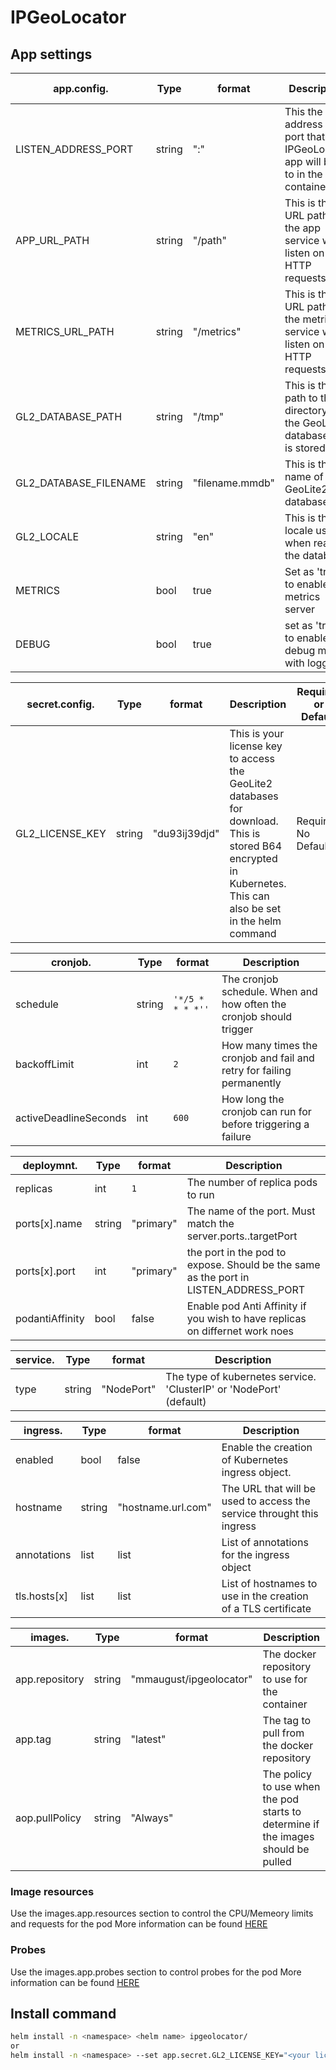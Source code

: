 # IPGeoLocator

## App settings

app.config. | Type | format | Description | Required or Default
------------ | ------------- | ------------- | ------------- | -------------
LISTEN_ADDRESS_PORT | string | "<ip address>:<pord>"| This the address and port that the IPGeoLocator app will bind to in the container. | Default: 0.0.0.0:8080
APP_URL_PATH | string | "/path" | This is the URL path that the app service will listen on for HTTP requests | Default: "/location"
METRICS_URL_PATH | string | "/metrics" | This is the URL path that the metrics service will listen on for HTTP requests | Default: "/metrics"
GL2_DATABASE_PATH | string | "/tmp" | This is the path to the directory that the GeoLite2 database file is stored in. | Required: No Default
GL2_DATABASE_FILENAME | string | "filename.mmdb" | This is the name of the GeoLite2 database file | Required: No Default
GL2_LOCALE | string | "en" | This is the locale used when reading the database | Default: "en"
METRICS | bool | true | Set as 'true' to enable the metrics server | Default: false
DEBUG | bool | true | set as 'true' to enable debug mode with logging | Default: false
  
  
secret.config. | Type | format | Description | Required or Default
------------ | ------------- | ------------- | ------------- | -------------
GL2_LICENSE_KEY | string | "du93ij39djd" | This is your license key to access the GeoLite2 databases for download. This is stored B64 encrypted in Kubernetes. This can also be set in the helm command | Required:  No Default


cronjob. | Type | format | Description 
------------ | ------------- | ------------- | -------------
schedule | string | ```'*/5 * * * *''``` | The cronjob schedule. When and how often the cronjob should trigger
backoffLimit | int | ```2``` | How many times the cronjob and fail and retry for failing permanently 
activeDeadlineSeconds | int | ```600``` | How long the cronjob can run for before triggering a failure

deploymnt. | Type | format | Description 
------------ | ------------- | ------------- | -------------
replicas | int | ```1``` | The number of replica pods to run
ports[x].name | string | "primary" | The name of the port. Must match the server.ports.<port>.targetPort
ports[x].port | int | "primary" | the port in the pod to expose. Should be the same as the port in LISTEN_ADDRESS_PORT
podantiAffinity | bool | false | Enable pod Anti Affinity if you wish to have replicas on differnet work noes

service. | Type | format | Description 
------------ | ------------- | ------------- | -------------
type | string | "NodePort" | The type of kubernetes service. 'ClusterIP' or 'NodePort' (default)

ingress. | Type | format | Description 
------------ | ------------- | ------------- | -------------
enabled | bool | false | Enable the creation of Kubernetes ingress object. 
hostname | string | "hostname.url.com" | The URL that will be used to access the service throught this ingress
annotations | list | list | List of annotations for the ingress object
tls.hosts[x] | list | list | List of hostnames to use in the creation of a TLS certificate 


images. | Type | format | Description 
------------ | ------------- | ------------- | -------------
app.repository | string | "mmaugust/ipgeolocator" | The docker repository to use for the container
app.tag | string | "latest" | The tag to pull from the docker repository
aop.pullPolicy | string | "Always" | The policy to use when the pod starts to determine if the images should be pulled


### Image resources

Use the images.app.resources section to control the CPU/Memeory limits and requests for the pod
More information can be found [HERE](https://kubernetes.io/docs/concepts/configuration/manage-resources-containers/)

### Probes
Use the images.app.probes section to control probes for the pod
More information can be found [HERE](https://kubernetes.io/docs/tasks/configure-pod-container/configure-liveness-readiness-startup-probes/)

## Install command
```sh
helm install -n <namespace> <helm name> ipgeolocator/
or
helm install -n <namespace> --set app.secret.GL2_LICENSE_KEY="<your license key>" <helm name> ipgeolocator/
